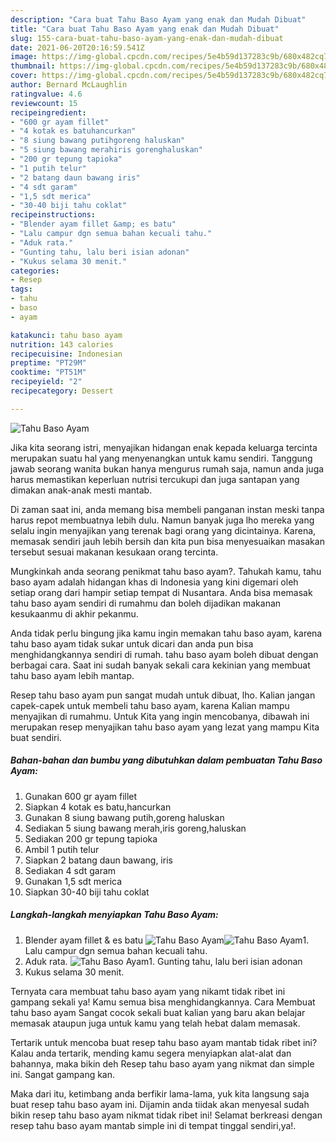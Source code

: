 ```yaml
---
description: "Cara buat Tahu Baso Ayam yang enak dan Mudah Dibuat"
title: "Cara buat Tahu Baso Ayam yang enak dan Mudah Dibuat"
slug: 155-cara-buat-tahu-baso-ayam-yang-enak-dan-mudah-dibuat
date: 2021-06-20T20:16:59.541Z
image: https://img-global.cpcdn.com/recipes/5e4b59d137283c9b/680x482cq70/tahu-baso-ayam-foto-resep-utama.jpg
thumbnail: https://img-global.cpcdn.com/recipes/5e4b59d137283c9b/680x482cq70/tahu-baso-ayam-foto-resep-utama.jpg
cover: https://img-global.cpcdn.com/recipes/5e4b59d137283c9b/680x482cq70/tahu-baso-ayam-foto-resep-utama.jpg
author: Bernard McLaughlin
ratingvalue: 4.6
reviewcount: 15
recipeingredient:
- "600 gr ayam fillet"
- "4 kotak es batuhancurkan"
- "8 siung bawang putihgoreng haluskan"
- "5 siung bawang merahiris gorenghaluskan"
- "200 gr tepung tapioka"
- "1 putih telur"
- "2 batang daun bawang iris"
- "4 sdt garam"
- "1,5 sdt merica"
- "30-40 biji tahu coklat"
recipeinstructions:
- "Blender ayam fillet &amp; es batu"
- "Lalu campur dgn semua bahan kecuali tahu."
- "Aduk rata."
- "Gunting tahu, lalu beri isian adonan"
- "Kukus selama 30 menit."
categories:
- Resep
tags:
- tahu
- baso
- ayam

katakunci: tahu baso ayam 
nutrition: 143 calories
recipecuisine: Indonesian
preptime: "PT29M"
cooktime: "PT51M"
recipeyield: "2"
recipecategory: Dessert

---
```



![Tahu Baso Ayam](https://img-global.cpcdn.com/recipes/5e4b59d137283c9b/680x482cq70/tahu-baso-ayam-foto-resep-utama.jpg)

Jika kita seorang istri, menyajikan hidangan enak kepada keluarga tercinta merupakan suatu hal yang menyenangkan untuk kamu sendiri. Tanggung jawab seorang  wanita bukan hanya mengurus rumah saja, namun anda juga harus memastikan keperluan nutrisi tercukupi dan juga santapan yang dimakan anak-anak mesti mantab.

Di zaman  saat ini, anda memang bisa membeli panganan instan meski tanpa harus repot membuatnya lebih dulu. Namun banyak juga lho mereka yang selalu ingin menyajikan yang terenak bagi orang yang dicintainya. Karena, memasak sendiri jauh lebih bersih dan kita pun bisa menyesuaikan masakan tersebut sesuai makanan kesukaan orang tercinta. 



Mungkinkah anda seorang penikmat tahu baso ayam?. Tahukah kamu, tahu baso ayam adalah hidangan khas di Indonesia yang kini digemari oleh setiap orang dari hampir setiap tempat di Nusantara. Anda bisa memasak tahu baso ayam sendiri di rumahmu dan boleh dijadikan makanan kesukaanmu di akhir pekanmu.

Anda tidak perlu bingung jika kamu ingin memakan tahu baso ayam, karena tahu baso ayam tidak sukar untuk dicari dan anda pun bisa menghidangkannya sendiri di rumah. tahu baso ayam boleh dibuat dengan berbagai cara. Saat ini sudah banyak sekali cara kekinian yang membuat tahu baso ayam lebih mantap.

Resep tahu baso ayam pun sangat mudah untuk dibuat, lho. Kalian jangan capek-capek untuk membeli tahu baso ayam, karena Kalian mampu menyajikan di rumahmu. Untuk Kita yang ingin mencobanya, dibawah ini merupakan resep menyajikan tahu baso ayam yang lezat yang mampu Kita buat sendiri.

<!--inarticleads1-->

##### Bahan-bahan dan bumbu yang dibutuhkan dalam pembuatan Tahu Baso Ayam:

1. Gunakan 600 gr ayam fillet
1. Siapkan 4 kotak es batu,hancurkan
1. Gunakan 8 siung bawang putih,goreng haluskan
1. Sediakan 5 siung bawang merah,iris goreng,haluskan
1. Sediakan 200 gr tepung tapioka
1. Ambil 1 putih telur
1. Siapkan 2 batang daun bawang, iris
1. Sediakan 4 sdt garam
1. Gunakan 1,5 sdt merica
1. Siapkan 30-40 biji tahu coklat




<!--inarticleads2-->

##### Langkah-langkah menyiapkan Tahu Baso Ayam:

1. Blender ayam fillet &amp; es batu
<img src="https://img-global.cpcdn.com/steps/4f27be8a67ab3069/160x128cq70/tahu-baso-ayam-langkah-memasak-1-foto.jpg" alt="Tahu Baso Ayam"><img src="https://img-global.cpcdn.com/steps/7bd9d856ca11accf/160x128cq70/tahu-baso-ayam-langkah-memasak-1-foto.jpg" alt="Tahu Baso Ayam">1. Lalu campur dgn semua bahan kecuali tahu.
1. Aduk rata.
<img src="//assets-global.cpcdn.com/assets/icons/button_play-2c75c40dde080a61004c1f40b05d8f140eaff45d7e9e6481dc71c63d2e7c4909.png" alt="Tahu Baso Ayam">1. Gunting tahu, lalu beri isian adonan
1. Kukus selama 30 menit.




Ternyata cara membuat tahu baso ayam yang nikamt tidak ribet ini gampang sekali ya! Kamu semua bisa menghidangkannya. Cara Membuat tahu baso ayam Sangat cocok sekali buat kalian yang baru akan belajar memasak ataupun juga untuk kamu yang telah hebat dalam memasak.

Tertarik untuk mencoba buat resep tahu baso ayam mantab tidak ribet ini? Kalau anda tertarik, mending kamu segera menyiapkan alat-alat dan bahannya, maka bikin deh Resep tahu baso ayam yang nikmat dan simple ini. Sangat gampang kan. 

Maka dari itu, ketimbang anda berfikir lama-lama, yuk kita langsung saja buat resep tahu baso ayam ini. Dijamin anda tiidak akan menyesal sudah bikin resep tahu baso ayam nikmat tidak ribet ini! Selamat berkreasi dengan resep tahu baso ayam mantab simple ini di tempat tinggal sendiri,ya!.

